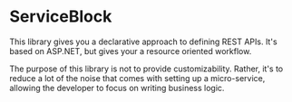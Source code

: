 # ServiceBlock

This library gives you a declarative approach to defining REST APIs. It's based on ASP.NET, but gives your a resource oriented workflow.

The purpose of this library is not to provide customizability. Rather, it's to reduce a lot of the noise that comes with setting up a micro-service, allowing the developer to focus on writing business logic.
